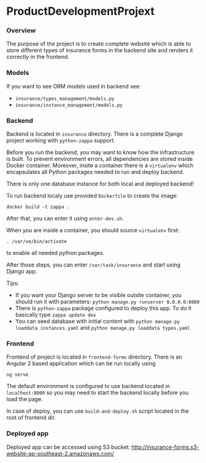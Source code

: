 # ProductDevelopmentProjext

### Overview
The purpose of the project is to create complete website
which is able to store different types of insurance forms in the backend site
and renders it correctly in the frontend.

### Models
If you want to see ORM models used in backend see:
- `insurance/types_management/models.py`
- `insurance/instance_management/models.py`

### Backend
Backend is located in `insurance` directory.
There is a complete Django project working with `python-zappa` support.

Before you run the backend, you may want to know how the infrastructure is built.
To prevent environment errors, all dependencies are stored inside Docker container.
Moreover, insite a container there is a `virtualenv` which encapsulates all Python
packages needed to run and deploy backend.

There is only one database instance for both local and deployed backend!

To run backend localy use provided `Dockerfile` to create the image:
```
docker build -t zappa .
```

After that, you can enter it using `enter-dev.sh`.

When you are inside a container, you should source `virtualenv` first:
```
. /var/ve/bin/activate
```
to enable all needed python packages.

After those steps, you can enter `/var/task/insurance` and start using Django app.

Tips:
- If you want your Django server to be visible outsite container,
you should run it with parameters: `python manage.py runserver 0.0.0.0:8000`
- There is `python-zappa` package configured to deploy this app.
To do it basically type `zappa update dev`
- You can seed database with initial content with `python manage.py loaddata instances.yaml`
and `python manage.py loaddata types.yaml`

### Frontend
Frontend of project is located in `frontend-forms` directory. There is
an Angular 2 based application which can be run locally using
```
ng serve
```
The default environment is configured to use backend located in `localhost:8000`
so you may need to start the backend locally before you load the page.

In case of deploy, you can use `build-and-deploy.sh` script located in the root of frontend dir.

### Deployed app
Deployed app can be accessed using S3 bucket:
http://insurance-forms.s3-website-ap-southeast-2.amazonaws.com/

